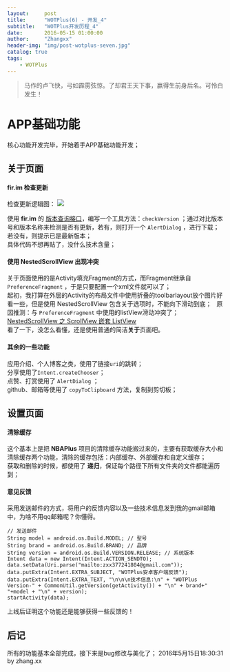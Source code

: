 ```yaml
---
layout:     post
title:      "WOTPlus(6) - 开发_4"
subtitle:   "WOTPlus开发历程_4"
date:       2016-05-15 01:00:00
author:     "Zhangxx"
header-img: "img/post-wotplus-seven.jpg"
catalog: true
tags:
    - WOTPlus
---
```



> 马作的卢飞快，弓如霹雳弦惊。了却君王天下事，嬴得生前身后名。可怜白发生！

# APP基础功能

核心功能开发完毕，开始着手APP基础功能开发；

## 关于页面

#### fir.im 检查更新

检查更新逻辑图：
![](http://zhangxx0.gitee.io/blog_image/wotplus/firim.jpg)

使用 **fir.im** 的 [版本查询接口](http://fir.im/docs/version_detection)，编写一个工具方法：`checkVersion` ；通过对比版本号和版本名称来检测是否有更新，若有，则打开一个 `AlertDialog` ，进行下载；若没有，则提示已是最新版本；  
具体代码不想再贴了，没什么技术含量；

#### 使用 NestedScrollView 出现冲突
关于页面使用的是Activity填充Fragment的方式，而Fragment继承自 `PreferenceFragment` ，于是只要配置一个xml文件就可以了；  
起初，我打算在外层的Activity的布局文件中使用折叠的toolbarlayout放个图片好看一些，但是使用 NestedScrollView 包含关于选项时，不能向下滑动到底；  
原因推测：与 `PreferenceFragment` 中使用的listView滑动冲突了；  
[NestedScrollView 之 ScrollView 嵌套 ListView](http://blog.csdn.net/iknownu/article/details/50476023)  
看了一下，没怎么看懂，还是使用普通的简洁**关于**页面吧。

#### 其余的一些功能
应用介绍、个人博客之类，使用了链接`uri`的跳转；  
分享使用了`Intent.createChooser`；  
点赞、打赏使用了 `AlertDialog` ；  
github、邮箱等使用了 `copyToClipboard` 方法，复制到剪切板；

## 设置页面

#### 清除缓存
这个基本上是把 **NBAPlus** 项目的清除缓存功能搬过来的，主要有获取缓存大小和清除缓存两个功能，清除的缓存包括：内部缓存、外部缓存和自定义缓存；  
获取和删除的时候，都使用了 **递归**，保证每个路径下所有文件夹的文件都能遍历到；  

#### 意见反馈
采用发送邮件的方式，将用户的反馈内容以及一些技术信息发到我的gmail邮箱中，为啥不用qq邮箱呢？你懂得。

```
// 发送邮件
String model = android.os.Build.MODEL; // 型号
String brand = android.os.Build.BRAND; // 品牌
String version = android.os.Build.VERSION.RELEASE; // 系统版本
Intent data = new Intent(Intent.ACTION_SENDTO);
data.setData(Uri.parse("mailto:zxx377241804@gmail.com"));
data.putExtra(Intent.EXTRA_SUBJECT, "WOTPlus安卓客户端反馈");
data.putExtra(Intent.EXTRA_TEXT, "\n\n\n技术信息:\n" + "WOTPlus Version-" + CommonUtil.getVersion(getActivity()) + "\n" + brand+" "+model + "\n" + version);
startActivity(data);
```

上线后证明这个功能还是能够获得一些反馈的！

## 后记

所有的功能基本全部完成，接下来是bug修改与美化了；
2016年5月15日18:30:31 by zhang.xx
